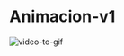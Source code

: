 # Animacion-v1
![video-to-gif](https://raw.githubusercontent.com/marlondeve/Animaciones/main/Animacion%20v1/Sin%20t%C3%ADtulo.png)

